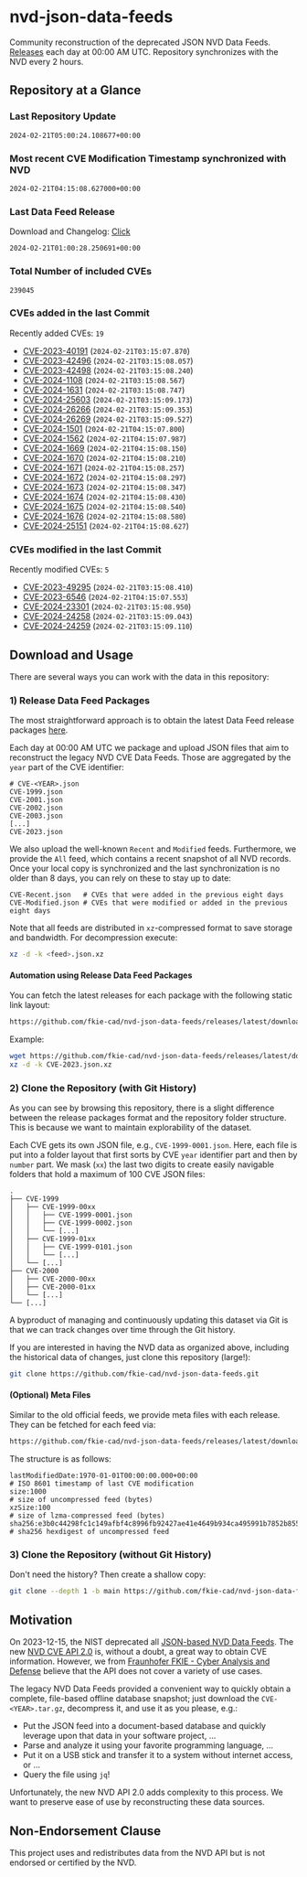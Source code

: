 # nvd-json-data-feeds

Community reconstruction of the deprecated JSON NVD Data Feeds. 
[Releases](https://github.com/fkie-cad/nvd-json-data-feeds/releases/latest) each day at 00:00 AM UTC.
Repository synchronizes with the NVD every 2 hours.

## Repository at a Glance

### Last Repository Update

```plain
2024-02-21T05:00:24.108677+00:00
```

### Most recent CVE Modification Timestamp synchronized with NVD

```plain
2024-02-21T04:15:08.627000+00:00
```

### Last Data Feed Release

Download and Changelog: [Click](https://github.com/fkie-cad/nvd-json-data-feeds/releases/latest)

```plain
2024-02-21T01:00:28.250691+00:00
```

### Total Number of included CVEs

```plain
239045
```

### CVEs added in the last Commit

Recently added CVEs: `19`

* [CVE-2023-40191](CVE-2023/CVE-2023-401xx/CVE-2023-40191.json) (`2024-02-21T03:15:07.870`)
* [CVE-2023-42496](CVE-2023/CVE-2023-424xx/CVE-2023-42496.json) (`2024-02-21T03:15:08.057`)
* [CVE-2023-42498](CVE-2023/CVE-2023-424xx/CVE-2023-42498.json) (`2024-02-21T03:15:08.240`)
* [CVE-2024-1108](CVE-2024/CVE-2024-11xx/CVE-2024-1108.json) (`2024-02-21T03:15:08.567`)
* [CVE-2024-1631](CVE-2024/CVE-2024-16xx/CVE-2024-1631.json) (`2024-02-21T03:15:08.747`)
* [CVE-2024-25603](CVE-2024/CVE-2024-256xx/CVE-2024-25603.json) (`2024-02-21T03:15:09.173`)
* [CVE-2024-26266](CVE-2024/CVE-2024-262xx/CVE-2024-26266.json) (`2024-02-21T03:15:09.353`)
* [CVE-2024-26269](CVE-2024/CVE-2024-262xx/CVE-2024-26269.json) (`2024-02-21T03:15:09.527`)
* [CVE-2024-1501](CVE-2024/CVE-2024-15xx/CVE-2024-1501.json) (`2024-02-21T04:15:07.800`)
* [CVE-2024-1562](CVE-2024/CVE-2024-15xx/CVE-2024-1562.json) (`2024-02-21T04:15:07.987`)
* [CVE-2024-1669](CVE-2024/CVE-2024-16xx/CVE-2024-1669.json) (`2024-02-21T04:15:08.150`)
* [CVE-2024-1670](CVE-2024/CVE-2024-16xx/CVE-2024-1670.json) (`2024-02-21T04:15:08.210`)
* [CVE-2024-1671](CVE-2024/CVE-2024-16xx/CVE-2024-1671.json) (`2024-02-21T04:15:08.257`)
* [CVE-2024-1672](CVE-2024/CVE-2024-16xx/CVE-2024-1672.json) (`2024-02-21T04:15:08.297`)
* [CVE-2024-1673](CVE-2024/CVE-2024-16xx/CVE-2024-1673.json) (`2024-02-21T04:15:08.347`)
* [CVE-2024-1674](CVE-2024/CVE-2024-16xx/CVE-2024-1674.json) (`2024-02-21T04:15:08.430`)
* [CVE-2024-1675](CVE-2024/CVE-2024-16xx/CVE-2024-1675.json) (`2024-02-21T04:15:08.540`)
* [CVE-2024-1676](CVE-2024/CVE-2024-16xx/CVE-2024-1676.json) (`2024-02-21T04:15:08.580`)
* [CVE-2024-25151](CVE-2024/CVE-2024-251xx/CVE-2024-25151.json) (`2024-02-21T04:15:08.627`)


### CVEs modified in the last Commit

Recently modified CVEs: `5`

* [CVE-2023-49295](CVE-2023/CVE-2023-492xx/CVE-2023-49295.json) (`2024-02-21T03:15:08.410`)
* [CVE-2023-6546](CVE-2023/CVE-2023-65xx/CVE-2023-6546.json) (`2024-02-21T04:15:07.553`)
* [CVE-2024-23301](CVE-2024/CVE-2024-233xx/CVE-2024-23301.json) (`2024-02-21T03:15:08.950`)
* [CVE-2024-24258](CVE-2024/CVE-2024-242xx/CVE-2024-24258.json) (`2024-02-21T03:15:09.043`)
* [CVE-2024-24259](CVE-2024/CVE-2024-242xx/CVE-2024-24259.json) (`2024-02-21T03:15:09.110`)


## Download and Usage

There are several ways you can work with the data in this repository:

### 1) Release Data Feed Packages

The most straightforward approach is to obtain the latest Data Feed release packages [here](https://github.com/fkie-cad/nvd-json-data-feeds/releases/latest).

Each day at 00:00 AM UTC we package and upload JSON files that aim to reconstruct the legacy NVD CVE Data Feeds.
Those are aggregated by the `year` part of the CVE identifier:

```
# CVE-<YEAR>.json
CVE-1999.json
CVE-2001.json
CVE-2002.json
CVE-2003.json
[...]
CVE-2023.json
```

We also upload the well-known `Recent` and `Modified` feeds.
Furthermore, we provide the `All` feed, which contains a recent snapshot of all NVD records.
Once your local copy is synchronized and the last synchronization is no older than 8 days, you can rely on these to stay up to date:

```plain
CVE-Recent.json   # CVEs that were added in the previous eight days
CVE-Modified.json # CVEs that were modified or added in the previous eight days
```

Note that all feeds are distributed in `xz`-compressed format to save storage and bandwidth.
For decompression execute:

```sh
xz -d -k <feed>.json.xz
```


#### Automation using Release Data Feed Packages

You can fetch the latest releases for each package with the following static link layout:

```sh
https://github.com/fkie-cad/nvd-json-data-feeds/releases/latest/download/CVE-<YEAR>.json.xz
```

Example:

```sh
wget https://github.com/fkie-cad/nvd-json-data-feeds/releases/latest/download/CVE-2023.json.xz
xz -d -k CVE-2023.json.xz
```



### 2) Clone the Repository (with Git History)

As you can see by browsing this repository, there is a slight difference between the release packages format and the repository folder structure.
This is because we want to maintain explorability of the dataset.

Each CVE gets its own JSON file, e.g., `CVE-1999-0001.json`.
Here, each file is put into a folder layout that first sorts by CVE `year` identifier part and then by `number` part.
We mask (`xx`) the last two digits to create easily navigable folders that hold a maximum of 100 CVE JSON files:

```plain
.
├── CVE-1999
│   ├── CVE-1999-00xx
│   │   ├── CVE-1999-0001.json
│   │   ├── CVE-1999-0002.json
│   │   └── [...]
│   ├── CVE-1999-01xx
│   │   ├── CVE-1999-0101.json
│   │   └── [...]
│   └── [...]
├── CVE-2000
│   ├── CVE-2000-00xx
│   ├── CVE-2000-01xx
│   └── [...]
└── [...]
```

A byproduct of managing and continuously updating this dataset via Git is that we can track changes over time through the Git history.

If you are interested in having the NVD data as organized above, including the historical data of changes, just clone this repository (large!):

```sh
git clone https://github.com/fkie-cad/nvd-json-data-feeds.git
```

#### (Optional) Meta Files

Similar to the old official feeds, we provide meta files with each release. They can be fetched for each feed via:

```sh
https://github.com/fkie-cad/nvd-json-data-feeds/releases/latest/download/CVE-<YEAR>.meta
```

The structure is as follows:

```plain
lastModifiedDate:1970-01-01T00:00:00.000+00:00                          # ISO 8601 timestamp of last CVE modification
size:1000                                                               # size of uncompressed feed (bytes)
xzSize:100                                                              # size of lzma-compressed feed (bytes)
sha256:e3b0c44298fc1c149afbf4c8996fb92427ae41e4649b934ca495991b7852b855 # sha256 hexdigest of uncompressed feed
```


### 3) Clone the Repository (without Git History)

Don't need the history? Then create a shallow copy:

```sh
git clone --depth 1 -b main https://github.com/fkie-cad/nvd-json-data-feeds.git
```

## Motivation

On 2023-12-15, the NIST deprecated all [JSON-based NVD Data Feeds](https://nvd.nist.gov/vuln/data-feeds#divRetirementBanner-1).
The new [NVD CVE API 2.0](https://nvd.nist.gov/developers/vulnerabilities) is, without a doubt, a great way to obtain CVE information.
However, we from [Fraunhofer FKIE - Cyber Analysis and Defense](https://www.fkie.fraunhofer.de/en/departments/cad.html) believe that the API does not cover a variety of use cases.

The legacy NVD Data Feeds provided a convenient way to quickly obtain a complete, file-based offline database snapshot; just download the `CVE-<YEAR>.tar.gz`, decompress it, and use it as you please, e.g.:

* Put the JSON feed into a document-based database and quickly leverage upon that data in your software project, ...
* Parse and analyze it using your favorite programming language, ...
* Put it on a USB stick and transfer it to a system without internet access, or ...
* Query the file using `jq`!

Unfortunately, the new NVD API 2.0 adds complexity to this process.
We want to preserve ease of use by reconstructing these data sources.

## Non-Endorsement Clause

This project uses and redistributes data from the NVD API but is not endorsed or certified by the NVD.